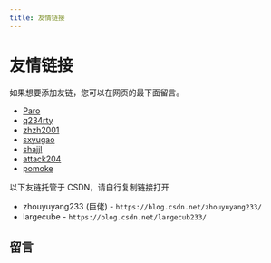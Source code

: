 ```yaml
---
title: 友情链接
---
```


# 友情链接

<vue-metadata author="swwind" time="2023-3-4" :outdate="false"></vue-metadata>

如果想要添加友链，您可以在网页的最下面留言。

- [Paro](https://paro.one/)
- [q234rty](https://q234rty.top/)
- [zhzh2001](https://zhzh2001.bitbucket.io/)
- [sxyugao](https://sxyugao.top/)
- [shajjl](https://shajjl.github.io/)
- [attack204](https://blog.attack204.com/)
- [pomoke](https://typeof.pw/)

以下友链托管于 CSDN，请自行复制链接打开

- zhouyuyang233 (巨佬) - `https://blog.csdn.net/zhouyuyang233/`
- largecube - `https://blog.csdn.net/largecub233/`

## 留言

<vue-reactions path="friends"></vue-reactions>
